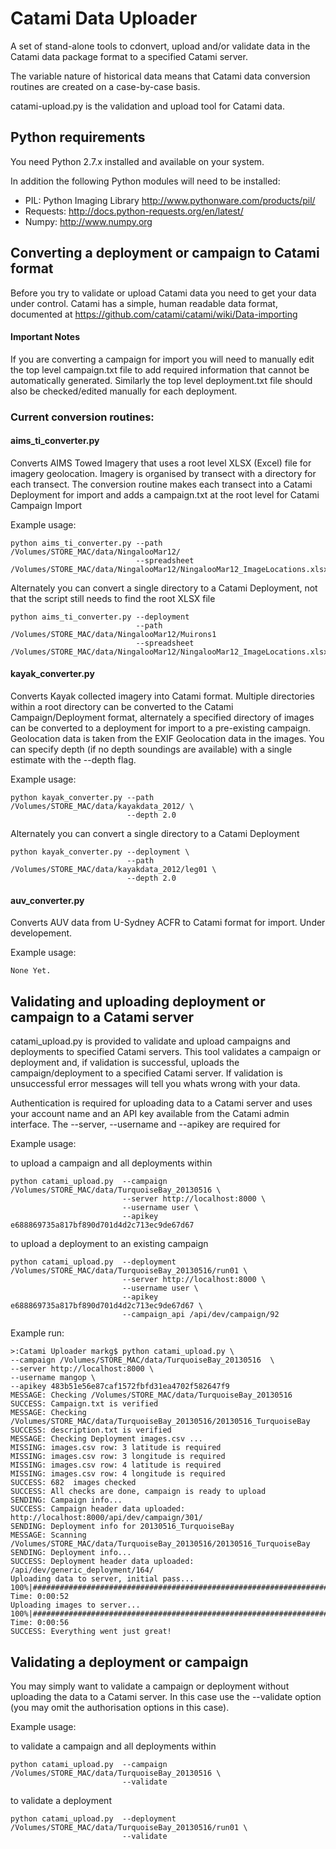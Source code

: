 # Catami Data Uploader

A set of stand-alone tools to cdonvert, upload and/or validate data in the Catami data package format to a specified Catami server.

The variable nature of historical data means that Catami data conversion routines are created on a case-by-case basis. 

catami-upload.py is the validation and upload tool for Catami data.

## Python requirements

You need Python 2.7.x installed and available on your system.

In addition the following Python modules will need to be installed:
* PIL: Python Imaging Library http://www.pythonware.com/products/pil/
* Requests: http://docs.python-requests.org/en/latest/
* Numpy: http://www.numpy.org
	
## Converting a deployment or campaign to Catami format

Before you try to validate or upload Catami data you need to get your data under control.  Catami has a simple, human readable
data format, documented at https://github.com/catami/catami/wiki/Data-importing

#### Important Notes
If you are converting a campaign for import you will need to manually edit the top level campaign.txt file to add required information
that cannot be automatically generated.  Similarly the top level deployment.txt file should also be checked/edited manually for each deployment.

### Current conversion routines:
#### aims_ti_converter.py
Converts AIMS Towed Imagery that uses a root level XLSX (Excel) file for imagery geolocation. Imagery is organised
by transect with a directory for each transect. The conversion routine makes each transect into a Catami Deployment for
import and adds a campaign.txt at the root level for Catami Campaign Import

Example usage:
    
    python aims_ti_converter.py --path /Volumes/STORE_MAC/data/NingalooMar12/
                                --spreadsheet /Volumes/STORE_MAC/data/NingalooMar12/NingalooMar12_ImageLocations.xlsx

Alternately you can convert a single directory to a Catami Deployment, not that the script still needs to find the root XLSX file

    python aims_ti_converter.py --deployment 
                                --path /Volumes/STORE_MAC/data/NingalooMar12/Muirons1
                                --spreadsheet /Volumes/STORE_MAC/data/NingalooMar12/NingalooMar12_ImageLocations.xlsx

#### kayak_converter.py
Converts Kayak collected imagery into Catami format.  Multiple directories within a root directory can be converted to the
Catami Campaign/Deployment format, alternately a specified directory of images can be converted to a deployment for import to 
a pre-existing campaign. Geolocation data is taken from the EXIF Geolocation data in the images.  You can specify depth (if no
depth soundings are available) with a single estimate with the --depth flag.


Example usage:

    python kayak_converter.py --path /Volumes/STORE_MAC/data/kayakdata_2012/ \
                              --depth 2.0

Alternately you can convert a single directory to a Catami Deployment

    python kayak_converter.py --deployment \
                              --path /Volumes/STORE_MAC/data/kayakdata_2012/leg01 \
                              --depth 2.0

#### auv_converter.py
Converts AUV data from U-Sydney ACFR to Catami format for import. Under developement.

Example usage:

	None Yet.

## Validating and uploading deployment or campaign to a Catami server

catami_upload.py is provided to validate and upload campaigns and deployments to specified Catami servers.  This tool
validates a campaign or deployment and, if validation is successful, uploads the campaign/deployment to a specified
Catami server.  If validation is unsuccessful error messages will tell you whats wrong with your data.  

Authentication is required for uploading data to a Catami server and uses your account name and an API key available
from the Catami admin interface.  The --server, --username and --apikey are required for 

Example usage:

to upload a campaign and all deployments within

    python catami_upload.py  --campaign /Volumes/STORE_MAC/data/TurquoiseBay_20130516 \
                             --server http://localhost:8000 \
                             --username user \
                             --apikey e688869735a817bf890d701d4d2c713ec9de67d67

to upload a deployment to an existing campaign

    python catami_upload.py  --deployment /Volumes/STORE_MAC/data/TurquoiseBay_20130516/run01 \
    			    		 --server http://localhost:8000 \
    			     		 --username user \
    			     		 --apikey e688869735a817bf890d701d4d2c713ec9de67d67 \
    			     		 --campaign_api /api/dev/campaign/92

Example run:

	>:Catami Uploader markg$ python catami_upload.py \
	--campaign /Volumes/STORE_MAC/data/TurquoiseBay_20130516  \
	--server http://localhost:8000 \
	--username mangop \
	--apikey 483b51e56e87caf1572fbfd31ea4702f582647f9
	MESSAGE: Checking /Volumes/STORE_MAC/data/TurquoiseBay_20130516
	SUCCESS: Campaign.txt is verified
	MESSAGE: Checking /Volumes/STORE_MAC/data/TurquoiseBay_20130516/20130516_TurquoiseBay
	SUCCESS: description.txt is verified
	MESSAGE: Checking Deployment images.csv ...
	MISSING: images.csv row: 3 latitude is required
	MISSING: images.csv row: 3 longitude is required
	MISSING: images.csv row: 4 latitude is required
	MISSING: images.csv row: 4 longitude is required
	SUCCESS: 682  images checked
	SUCCESS: All checks are done, campaign is ready to upload
	SENDING: Campaign info...
	SUCCESS: Campaign header data uploaded: http://localhost:8000/api/dev/campaign/301/
	SENDING: Deployment info for 20130516_TurquoiseBay
	MESSAGE: Scanning /Volumes/STORE_MAC/data/TurquoiseBay_20130516/20130516_TurquoiseBay
	SENDING: Deployment info...
	SUCCESS: Deployment header data uploaded: /api/dev/generic_deployment/164/
	Uploading data to server, initial pass...
	100%|################################################################################################################################################################################################################|Elapsed Time: 0:00:52
	Uploading images to server...
	100%|################################################################################################################################################################################################################|Elapsed Time: 0:00:56
	SUCCESS: Everything went just great!


## Validating a deployment or campaign

You may simply want to validate a campaign or deployment without uploading the data to a Catami server. In
this case use the --validate option (you may omit the authorisation options in this case).

Example usage:

to validate a campaign and all deployments within

    python catami_upload.py  --campaign /Volumes/STORE_MAC/data/TurquoiseBay_20130516 \
                             --validate

to validate a deployment

    python catami_upload.py  --deployment /Volumes/STORE_MAC/data/TurquoiseBay_20130516/run01 \
    			     		 --validate
